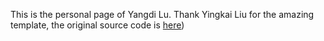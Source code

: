 This is the personal page of Yangdi Lu. Thank Yingkai Liu for the amazing template, the original source code is [here](https://github.com/yk-liu/yk-liu.github.io))
